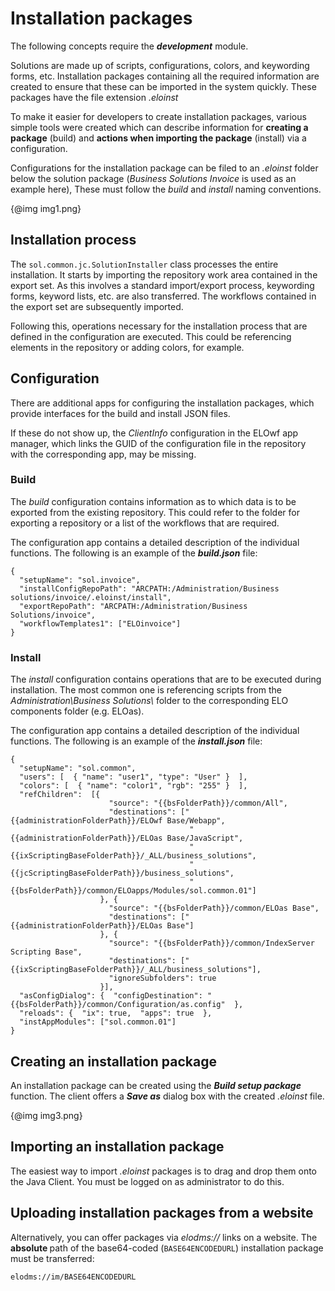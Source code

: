 <h1>Installation packages</h1>
<p><span class="tag_important">The following concepts require the <span
style='font-weight:bold;font-style:italic'>development</span> module.</span></p>
<p>Solutions are made up of scripts, configurations, colors, and keywording forms, etc. Installation packages containing all the required information are created to ensure that these can be imported in the system quickly. These packages have the file extension <span
style='font-style:italic'>.eloinst</span></p>
<p>To make it easier for developers to create installation packages, various simple tools were created which can describe information for <span
style='font-weight:bold'>creating a package</span> (build) and <span
style='font-weight:bold'>actions when importing the package</span> (install) via a configuration.</p>
<p>Configurations for the installation package can be filed to an <span
style='font-style:italic'>.eloinst</span> folder below the solution package (<span
style='font-style:italic'>Business Solutions Invoice</span> is used as an example here), These must follow the <span
style='font-style:italic'>build</span> and <span style='font-style:italic'>install</span> naming conventions.</p>
<p>{@img img1.png}</p>
<h2>Installation process</h2>
<p>The <code>sol.common.jc.SolutionInstaller</code> class processes the entire installation. It starts by importing the repository work area contained in the export set. As this involves a standard import/export process, keywording forms, keyword lists, etc. are also transferred. The workflows contained in the export set are subsequently imported.</p>
<p>Following this, operations necessary for the installation process that are defined in the configuration are executed. This could be referencing elements in the repository or adding colors, for example.</p>
<h2>Configuration</h2>
<p>There are additional apps for configuring the installation packages, which provide interfaces for the build and install JSON files. </p>
<p><span class="tag_important">If these do not show up, the <span
style='font-style:italic'>ClientInfo</span> configuration in the ELOwf app manager, which links the GUID of the configuration file in the repository with the corresponding app, may be missing.</span></p>
<h3>Build</h3>
<p>The <span
style='font-style:italic'>build</span> configuration contains information as to which data is to be exported from the existing repository. This could refer to the folder for exporting a repository or a list of the workflows that are required.</p>
<p>The configuration app contains a detailed description of the individual functions. The following is an example of the <span
style='font-weight:bold;font-style:italic'>build.json</span> file:</p>
<pre><code>{
  &quot;setupName&quot;: &quot;sol.invoice&quot;,
  &quot;installConfigRepoPath&quot;: &quot;ARCPATH:/Administration/Business solutions/invoice/.eloinst/install&quot;,    
  &quot;exportRepoPath&quot;: &quot;ARCPATH:/Administration/Business Solutions/invoice&quot;,
  &quot;workflowTemplates1&quot;: [&quot;ELOinvoice&quot;]
}
</code></pre>
<h3>Install</h3>
<p>The <span
style='font-style:italic'>install</span> configuration contains operations that are to be executed during installation. The most common one is referencing scripts from the <span
style='font-style:italic'>Administration\Business Solutions\</span> folder to the corresponding ELO components folder (e.g. ELOas). </p>
<p>The configuration app contains a detailed description of the individual functions. The following is an example of the <span
style='font-weight:bold;font-style:italic'>install.json</span> file:</p>
<pre><code>{
  &quot;setupName&quot;: &quot;sol.common&quot;,
  &quot;users&quot;: [  { &quot;name&quot;: &quot;user1&quot;, &quot;type&quot;: &quot;User&quot; }  ],
  &quot;colors&quot;: [  { &quot;name&quot;: &quot;color1&quot;, &quot;rgb&quot;: &quot;255&quot; }  ],
  &quot;refChildren&quot;:  [{ 
                      &quot;source&quot;: &quot;{{bsFolderPath}}/common/All&quot;,
                      &quot;destinations&quot;: [&quot;{{administrationFolderPath}}/ELOwf Base/Webapp&quot;,
                                        &quot;{{administrationFolderPath}}/ELOas Base/JavaScript&quot;,
                                        &quot;{{ixScriptingBaseFolderPath}}/_ALL/business_solutions&quot;,
                                        &quot;{{jcScriptingBaseFolderPath}}/business_solutions&quot;,
                                        &quot;{{bsFolderPath}}/common/ELOapps/Modules/sol.common.01&quot;]
                    }, { 
                      &quot;source&quot;: &quot;{{bsFolderPath}}/common/ELOas Base&quot;,
                      &quot;destinations&quot;: [&quot;{{administrationFolderPath}}/ELOas Base&quot;]
                    }, {
                      &quot;source&quot;: &quot;{{bsFolderPath}}/common/IndexServer Scripting Base&quot;,
                      &quot;destinations&quot;: [&quot;{{ixScriptingBaseFolderPath}}/_ALL/business_solutions&quot;],
                      &quot;ignoreSubfolders&quot;: true
                    }],
  &quot;asConfigDialog&quot;: {  &quot;configDestination&quot;: &quot;{{bsFolderPath}}/common/Configuration/as.config&quot;  },
  &quot;reloads&quot;: {  &quot;ix&quot;: true,  &quot;apps&quot;: true  },
  &quot;instAppModules&quot;: [&quot;sol.common.01&quot;]
}
</code></pre>
<h2>Creating an installation package</h2>
<p>An installation package can be created using the <span
style='font-weight:bold;font-style:italic'>Build setup package</span> function. The client offers a <span
style='font-weight:bold;font-style:italic'>Save as</span> dialog box with the created <span
style='font-style:italic'>.eloinst</span> file.</p>
<p>{@img img3.png}</p>
<h2>Importing an installation package</h2>
<p>The easiest way to import <span
style='font-style:italic'>.eloinst</span> packages is to drag and drop them onto the Java Client. You must be logged on as administrator to do this.</p>
<h2>Uploading installation packages from a website</h2>
<p>Alternatively, you can offer packages via <span
style='font-style:italic'>elodms://</span> links on a website. The <span
style='font-weight:bold'>absolute </span>path of the base64-coded (<code>BASE64ENCODEDURL</code>) installation package must be transferred:</p>
<pre><code>elodms://im/BASE64ENCODEDURL
</code></pre>
